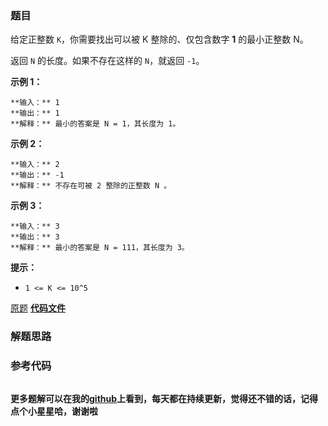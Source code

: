 ### 题目
给定正整数 `K`，你需要找出可以被 K 整除的、仅包含数字 **1** 的最小正整数 N。

返回 `N` 的长度。如果不存在这样的 `N`，就返回 `-1`。



**示例 1：**

    
    
    **输入：** 1
    **输出：** 1
    **解释：** 最小的答案是 N = 1，其长度为 1。

**示例 2：**

    
    
    **输入：** 2
    **输出：** -1
    **解释：** 不存在可被 2 整除的正整数 N 。

**示例 3：**

    
    
    **输入：** 3
    **输出：** 3
    **解释：** 最小的答案是 N = 111，其长度为 3。



**提示：**

  * `1 <= K <= 10^5`

[原题](https://leetcode-cn.com/problems/smallest-integer-divisible-by-k/)    **[代码文件]()**


### 解题思路




### 参考代码

```go


```




**更多题解可以在我的[github](https://github.com/LZH139/leetcode_Go)上看到，每天都在持续更新，觉得还不错的话，记得点个小星星哈，谢谢啦**
